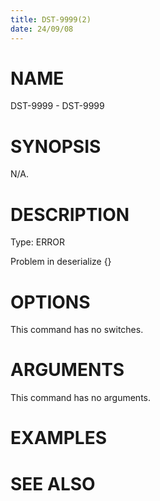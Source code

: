 ```yaml
---
title: DST-9999(2)
date: 24/09/08
---
```


# NAME

DST-9999 - DST-9999

# SYNOPSIS

N/A.

# DESCRIPTION

Type: ERROR

Problem in deserialize {}

# OPTIONS

This command has no switches.

# ARGUMENTS

This command has no arguments.

# EXAMPLES

# SEE ALSO
